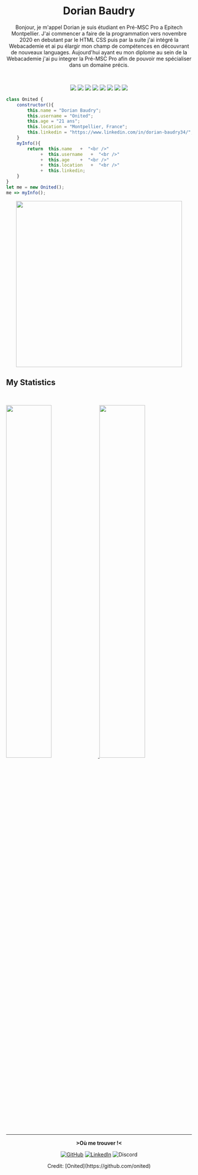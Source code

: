 
<h1 align="center">
  <b>Dorian Baudry</b>
</h1>
<div align="center">
<p>Bonjour, je m'appel Dorian je suis étudiant en Pré-MSC Pro a Epitech Montpellier. J'ai commencer a faire de la programmation vers novembre 2020 en debutant par le HTML CSS puis par la suite j'ai intégré la Webacademie et ai pu élargir mon champ de compétences en découvrant de nouveaux languages. Aujourd'hui ayant eu mon diplome au sein de la Webacademie j'ai pu integrer la Pré-MSC Pro afin de pouvoir me spécialiser dans un domaine précis.</p>
</div>
<br>

<p>
<div align="center">
  <img src="https://img.shields.io/badge/html5-%23E34F26.svg?style=for-the-badge&logo=html5&logoColor=white">
  <img src="https://img.shields.io/badge/css3-%231572B6.svg?style=for-the-badge&logo=css3&logoColor=white">
  <img src="https://img.shields.io/badge/javascript-%23323330.svg?style=for-the-badge&logo=javascript&logoColor=%23F7DF1E">
  <img src="https://img.shields.io/badge/jquery-%230769AD.svg?style=for-the-badge&logo=jquery&logoColor=white">
  <img src="https://img.shields.io/badge/php-%23777BB4.svg?style=for-the-badge&logo=php&logoColor=white">
  <img src="https://img.shields.io/badge/react-%2320232a.svg?style=for-the-badge&logo=react&logoColor=%2361DAFB">
  <img src="https://img.shields.io/badge/mysql-%2300f.svg?style=for-the-badge&logo=mysql&logoColor=white">
  <img src="https://img.shields.io/badge/SASS-hotpink.svg?style=for-the-badge&logo=SASS&logoColor=white">
</div>
</p>

```js
class Onited {
	constructor(){
		this.name = "Dorian Baudry";
		this.username = "Onited";
		this.age = "21 ans";
		this.location = "Montpellier, France";
		this.linkedin = "https://www.linkedin.com/in/dorian-baudry34/";
	}
	myInfo(){
		return  this.name  	+  "<br />"
		     +  this.username  	+  "<br />"
		     +  this.age  	+  "<br />"
		     +  this.location  	+  "<br />"
		     +  this.linkedin;
	}
}
let me = new Onited();
me => myInfo();
```

<div align="center">
  <a href="https://open.spotify.com/user/onitedtheone?si=e38715f2f0644780">
    <img src="https://spotify-recently-played-readme.vercel.app/api?user=onitedtheone&count=1" width="450px">
  </a>
</div>

<!--
<div align="center">
  <a href="https://open.spotify.com/user/onitedtheone?si=e38715f2f0644780">
    <img src="https://spotify-readme-theta-virid.vercel.app/api?scan=true&theme=dark" width="240px">
  </a>
</div>
-->

## My Statistics

<br/>
<p align="left">
  <a href="https://github.com/Onited/">
  <img width="49.5%" src="https://github-readme-stats.vercel.app/api?username=Onited&show_icons=true&theme=gruvbox&hide_border=true" />
    <img width="49.5%" src="http://github-readme-streak-stats.herokuapp.com?user=onited&theme=gruvbox&hide_border=true&date_format=M%20j%5B%2C%20Y%5D" />
  </a>
</p>
<br>

<!--
[![Onited' Activity Graph](https://activity-graph.herokuapp.com/graph?username=onited&custom_title=Onited's%20Contribution%20Graph&theme=gruvbox&bg_color=282828&hide_border=true&line=d1a01f&point=c58545)](https://github.com/Onited/)
-->

------
<div align="center">
	<p><strong>>Où me trouver !<</strong><p>
	<a href="https://github.com/Onited"><img alt='GitHub' src='https://img.shields.io/badge/github-%23121011.svg?style=for-the-badge&logo=github&logoColor=white'/></a>
	<a href="https://www.linkedin.com/in/dorian-baudry34/"><img alt='LinkedIn' src='https://img.shields.io/badge/linkedin-%230077B5.svg?style=for-the-badge&logo=linkedin&logoColor=white'/></a>
	<img alt='Discord' src='https://img.shields.io/badge/DorianBaudry-%237289DA.svg?style=for-the-badge&logo=discord&logoColor=white'/>
</div>
		
<div align="center">
	Credit: [Onited](https://github.com/onited)
</div>
